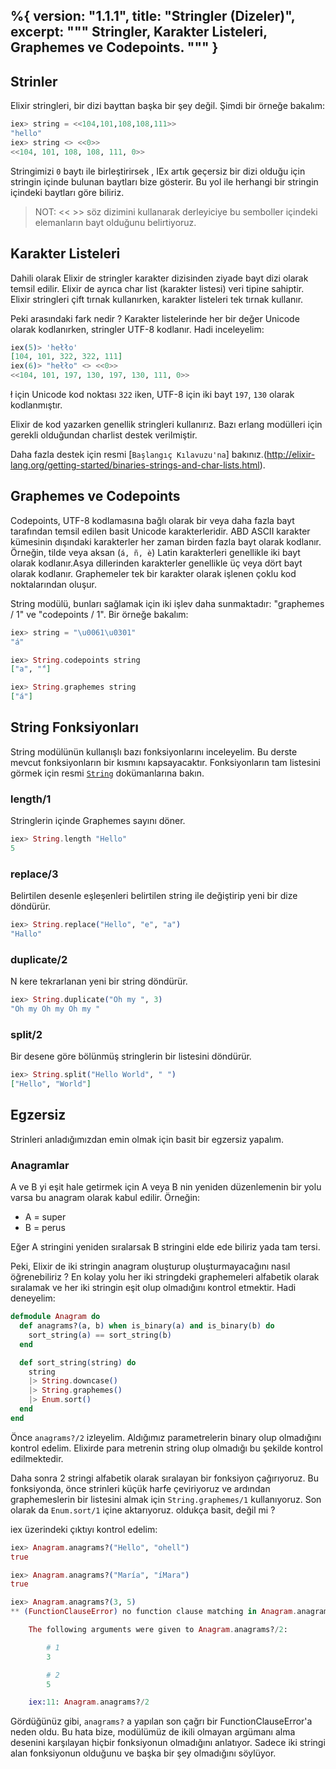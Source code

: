 %{
  version: "1.1.1",
  title: "Stringler (Dizeler)",
  excerpt: """
  Stringler, Karakter Listeleri, Graphemes ve Codepoints.
  """
}
---

## Strinler

Elixir stringleri, bir dizi bayttan başka bir şey değil. Şimdi bir örneğe bakalım:

```elixir
iex> string = <<104,101,108,108,111>>
"hello"
iex> string <> <<0>>
<<104, 101, 108, 108, 111, 0>>
```

Stringimizi `0` baytı ile birleştirirsek , IEx artık geçersiz bir dizi olduğu için stringin içinde bulunan baytları bize gösterir.
Bu yol ile herhangi bir stringin içindeki baytları göre biliriz.

>NOT: << >> söz dizimini kullanarak derleyiciye bu semboller içindeki elemanların bayt olduğunu belirtiyoruz.

## Karakter Listeleri

Dahili olarak Elixir de stringler karakter dizisinden ziyade bayt dizi olarak temsil edilir. Elixir de ayrıca char list (karakter listesi) veri tipine sahiptir. Elixir stringleri çift tırnak kullanırken, karakter listeleri tek tırnak kullanır.

Peki arasındaki fark nedir ? Karakter listelerinde her bir değer Unicode olarak kodlanırken, stringler UTF-8 kodlanır. Hadi inceleyelim:

```elixir
iex(5)> 'hełło'
[104, 101, 322, 322, 111]
iex(6)> "hełło" <> <<0>>
<<104, 101, 197, 130, 197, 130, 111, 0>>
```

ł için Unicode kod noktası `322` iken, UTF-8 için iki bayt `197`, `130` olarak kodlanmıştır.

Elixir de kod yazarken genellik stringleri kullanırız. Bazı erlang modülleri için gerekli olduğundan charlist destek verilmiştir.

Daha fazla destek için resmi [`Başlangıç Kılavuzu'na`] bakınız.(http://elixir-lang.org/getting-started/binaries-strings-and-char-lists.html).

## Graphemes ve Codepoints

Codepoints, UTF-8 kodlamasına bağlı olarak bir veya daha fazla bayt tarafından temsil edilen basit Unicode karakterleridir. ABD ASCII karakter kümesinin dışındaki karakterler her zaman birden fazla bayt olarak kodlanır. Örneğin, tilde veya aksan (`á, ñ, è`) Latin karakterleri genellikle iki bayt olarak kodlanır.Asya dillerinden karakterler genellikle üç veya dört bayt olarak kodlanır. Graphemeler tek bir karakter olarak işlenen çoklu kod noktalarından oluşur.

String modülü, bunları sağlamak için iki işlev daha sunmaktadır: "graphemes / 1" ve "codepoints / 1". Bir örneğe bakalım:

```elixir
iex> string = "\u0061\u0301"
"á"

iex> String.codepoints string
["a", "́"]

iex> String.graphemes string
["á"]
```

## String Fonksiyonları

String modülünün kullanışlı bazı fonksiyonlarını inceleyelim. Bu derste mevcut fonksiyonların bir kısmını kapsayacaktır. Fonksiyonların tam listesini görmek için resmi  [`String`](https://hexdocs.pm/elixir/String.html) dokümanlarına bakın.

### length/1

Stringlerin içinde Graphemes sayını döner.

```elixir
iex> String.length "Hello"
5
```

### replace/3

Belirtilen desenle eşleşenleri belirtilen string ile  değiştirip yeni bir dize döndürür.

```elixir
iex> String.replace("Hello", "e", "a")
"Hallo"
```

### duplicate/2

N kere tekrarlanan yeni bir string döndürür.

```elixir
iex> String.duplicate("Oh my ", 3)
"Oh my Oh my Oh my "
```

### split/2

Bir desene göre bölünmüş stringlerin bir listesini döndürür.

```elixir
iex> String.split("Hello World", " ")
["Hello", "World"]
```

## Egzersiz

Strinleri anladığımızdan emin olmak için basit bir egzersiz yapalım.

### Anagramlar

A ve B yi eşit hale getirmek için A veya B nin yeniden düzenlemenin bir yolu varsa bu anagram olarak kabul edilir. Örneğin:

+ A = super
+ B = perus

Eğer A stringini yeniden sıralarsak B  stringini elde ede biliriz yada tam tersi.

Peki, Elixir de iki stringin anagram oluşturup oluşturmayacağını nasıl öğrenebiliriz ?  En kolay yolu her iki stringdeki  graphemeleri alfabetik olarak sıralamak ve her iki stringin eşit olup olmadığını kontrol etmektir. Hadi deneyelim:

```elixir
defmodule Anagram do
  def anagrams?(a, b) when is_binary(a) and is_binary(b) do
    sort_string(a) == sort_string(b)
  end

  def sort_string(string) do
    string
    |> String.downcase()
    |> String.graphemes()
    |> Enum.sort()
  end
end
```

Önce `anagrams?/2` izleyelim. Aldığımız parametrelerin binary olup olmadığını kontrol edelim. Elixirde para metrenin string olup olmadığı bu şekilde kontrol edilmektedir.

Daha sonra 2 stringi alfabetik olarak sıralayan bir fonksiyon çağırıyoruz. Bu fonksiyonda, önce strinleri küçük harfe çeviriyoruz ve ardından graphemeslerin bir listesini almak için `String.graphemes/1` kullanıyoruz. Son olarak da `Enum.sort/1` içine aktarıyoruz. oldukça basit, değil mi ? 

iex üzerindeki çıktıyı kontrol edelim:

```elixir
iex> Anagram.anagrams?("Hello", "ohell")
true

iex> Anagram.anagrams?("María", "íMara")
true

iex> Anagram.anagrams?(3, 5)
** (FunctionClauseError) no function clause matching in Anagram.anagrams?/2

    The following arguments were given to Anagram.anagrams?/2:

        # 1
        3

        # 2
        5

    iex:11: Anagram.anagrams?/2
```
Gördüğünüz gibi, `anagrams?` a yapılan son çağrı bir FunctionClauseError'a neden oldu. Bu hata bize, modülümüz de ikili olmayan argümanı alma desenini karşılayan hiçbir fonksiyonun olmadığını anlatıyor. Sadece iki stringi alan fonksiyonun olduğunu  ve başka bir şey olmadığını söylüyor.